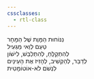 ```yaml
---
cssclasses:
  - rtl-class
---
```

נִנּוֹחוּת הַמָּוֶת שֶׁל הַמָּחָר  
טַעַם לְוַאי מַגְעִיל  
לְהִתְקַלְֵּחַ, לְהִתְלַבֵּשׁ, לִישֹׁון  
לְדַבֵּר, לְהַקְשִׁיב, לְהָזִיז אֶת הָעֵינַיִם  
לִנְשֹׁם לֹא-אוֹטוֹמָטִית